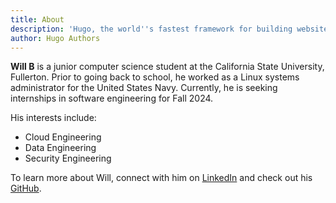 ```yaml
---
title: About
description: 'Hugo, the world''s fastest framework for building websites'
author: Hugo Authors
---
```


**Will B** is a junior computer science student at the California State University, Fullerton. Prior to going back to school, he worked as a Linux systems administrator for the United States Navy. Currently, he is seeking internships in software engineering for Fall 2024.

His interests include:
* Cloud Engineering
* Data Engineering
* Security Engineering

To learn more about Will, connect with him on [LinkedIn](https://www.linkedin.com/in/wnbui/) and check out his [GitHub](https://github.com/gohugoio).
